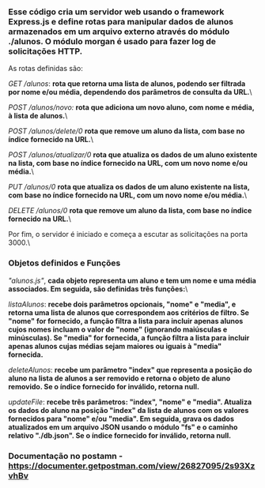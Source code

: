 ### Esse código cria um servidor web usando o framework Express.js e define rotas para manipular dados de alunos armazenados em um arquivo externo através do módulo ./alunos. O módulo morgan é usado para fazer log de solicitações HTTP.

As rotas definidas são:

*GET /alunos*: **rota que retorna uma lista de alunos, podendo ser filtrada por nome e/ou média, dependendo dos parâmetros de consulta da URL.**\

*POST /alunos/novo:* **rota que adiciona um novo aluno, com nome e média, à lista de alunos.**\

*POST /alunos/delete/0* **rota que remove um aluno da lista, com base no índice fornecido na URL.**\

*POST /alunos/atualizar/0* **rota que atualiza os dados de um aluno existente na lista, com base no índice fornecido na URL, com um novo nome e/ou média.**\

*PUT /alunos/0* **rota que atualiza os dados de um aluno existente na lista, com base no índice fornecido na URL, com um novo nome e/ou média.**\

*DELETE /alunos/0* **rota que remove um aluno da lista, com base no índice fornecido na URL.**\

Por fim, o servidor é iniciado e começa a escutar as solicitações na porta 3000.\

### Objetos definidos e Funções

*"alunos.js"*, **cada objeto representa um aluno e tem um nome e uma média associados. Em seguida, são definidas três funções:**\

*listaAlunos*: **recebe dois parâmetros opcionais, "nome" e "media", e retorna uma lista de alunos que correspondem aos critérios de filtro. Se "nome" for fornecido, a função filtra a lista para incluir apenas alunos cujos nomes incluam o valor de "nome" (ignorando maiúsculas e minúsculas). Se "media" for fornecida, a função filtra a lista para incluir apenas alunos cujas médias sejam maiores ou iguais à "media" fornecida.**

*deleteAlunos*: **recebe um parâmetro "index" que representa a posição do aluno na lista de alunos a ser removido e retorna o objeto de aluno removido. Se o índice fornecido for inválido, retorna null.**

*updateFile*: **recebe três parâmetros: "index", "nome" e "media". Atualiza os dados do aluno na posição "index" da lista de alunos com os valores fornecidos para "nome" e/ou "media". Em seguida, grava os dados atualizados em um arquivo JSON usando o módulo "fs" e o caminho relativo "./db.json". Se o índice fornecido for inválido, retorna null.**


### Documentação no postamn - https://documenter.getpostman.com/view/26827095/2s93XzvhBv
